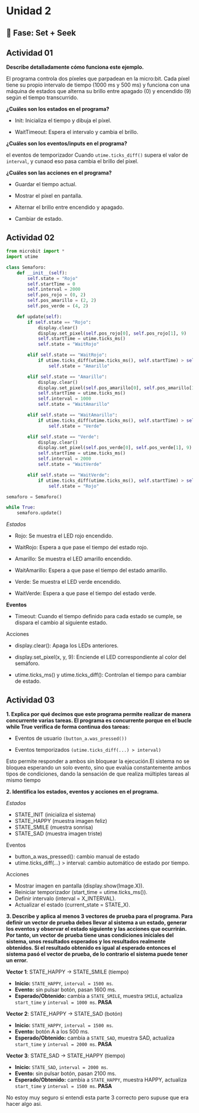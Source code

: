 # Unidad 2

## 🔎 Fase: Set + Seek

## Actividad 01
**Describe detalladamente cómo funciona este ejemplo.**

El programa controla dos píxeles que parpadean en la micro:bit. Cada píxel tiene su propio intervalo de tiempo (1000 ms y 500 ms) y funciona con una máquina de estados que alterna su brillo entre apagado (0) y encendido (9) según el tiempo transcurrido.


**¿Cuáles son los estados en el programa?**
- Init: Inicializa el tiempo y dibuja el píxel.

- WaitTimeout:  Espera el intervalo y cambia el brillo.

**¿Cuáles son los eventos/inputs en el programa?**

el eventos de temporizador Cuando `utime.ticks_diff()` supera el valor de `interval`, y cunaod eso pasa cambia el brillo del pixel.


**¿Cuáles son las acciones en el programa?**
- Guardar el tiempo actual.

- Mostrar el píxel en pantalla.

- Alternar el brillo entre encendido y apagado.

- Cambiar de estado.
  
## Actividad 02

```python
from microbit import *
import utime

class Semaforo:
    def __init__(self):
        self.state = "Rojo"
        self.startTime = 0
        self.interval = 2000  
        self.pos_rojo = (0, 2)
        self.pos_amarillo = (2, 2)
        self.pos_verde = (4, 2)

    def update(self):
        if self.state == "Rojo":
            display.clear()
            display.set_pixel(self.pos_rojo[0], self.pos_rojo[1], 9)
            self.startTime = utime.ticks_ms()
            self.state = "WaitRojo"

        elif self.state == "WaitRojo":
            if utime.ticks_diff(utime.ticks_ms(), self.startTime) > self.interval:
                self.state = "Amarillo"

        elif self.state == "Amarillo":
            display.clear()
            display.set_pixel(self.pos_amarillo[0], self.pos_amarillo[1], 9)
            self.startTime = utime.ticks_ms()
            self.interval = 1000
            self.state = "WaitAmarillo"

        elif self.state == "WaitAmarillo":
            if utime.ticks_diff(utime.ticks_ms(), self.startTime) > self.interval:
                self.state = "Verde"

        elif self.state == "Verde":
            display.clear()
            display.set_pixel(self.pos_verde[0], self.pos_verde[1], 9)
            self.startTime = utime.ticks_ms()
            self.interval = 2000
            self.state = "WaitVerde"

        elif self.state == "WaitVerde":
            if utime.ticks_diff(utime.ticks_ms(), self.startTime) > self.interval:
                self.state = "Rojo"

semaforo = Semaforo()

while True:
    semaforo.update()
```
*Estados*

- Rojo: Se muestra el LED rojo encendido.

- WaitRojo: Espera a que pase el tiempo del estado rojo.

- Amarillo: Se muestra el LED amarillo encendido.

- WaitAmarillo: Espera a que pase el tiempo del estado amarillo.

- Verde: Se muestra el LED verde encendido.

- WaitVerde: Espera a que pase el tiempo del estado verde.

**Eventos**

- Timeout: Cuando el tiempo definido para cada estado se cumple, se dispara el cambio al siguiente estado.

Acciones
- display.clear(): Apaga los LEDs anteriores.

- display.set_pixel(x, y, 9): Enciende el LED correspondiente al color del semáforo.

- utime.ticks_ms() y utime.ticks_diff(): Controlan el tiempo para cambiar de estado.

## Actividad 03

**1. Explica por qué decimos que este programa permite realizar de manera concurrente varias tareas.
   El programa es concurrente porque en el bucle while True verifica de forma continua dos tareas:**

- Eventos de usuario `(button_a.was_pressed())`

- Eventos temporizados `(utime.ticks_diff(...) > interval)`

Esto permite responder a ambos sin bloquear la ejecución.El sistema no se bloquea esperando un solo evento, sino que evalúa constantemente ambos tipos de condiciones, dando la sensación de que realiza múltiples tareas al mismo tiempo

**2. Identifica los estados, eventos y acciones en el programa.**

*Estados*

- STATE\_INIT (inicializa el sistema)
- STATE\_HAPPY (muestra imagen feliz)
- STATE\_SMILE (muestra sonrisa)
- STATE\_SAD (muestra imagen triste)

Eventos

- button\_a.was\_pressed(): cambio manual de estado 
- utime.ticks\_diff(...) > interval: cambio automático de estado por tiempo.

Acciones

- Mostrar imagen en pantalla (display.show(Image.X)).
- Reiniciar temporizador (start\_time = utime.ticks\_ms()).
- Definir intervalo (interval = X\_INTERVAL).
- Actualizar el estado (current\_state = STATE\_X).


**3. Describe y aplica al menos 3 vectores de prueba para el programa. Para definir un vector de prueba debes llevar al sistema a un estado, generar los eventos y observar el estado siguiente y las acciones que ocurrirán. Por tanto, un vector de prueba tiene unas condiciones iniciales del sistema, unos resultados esperados y los resultados realmente obtenidos. Si el resultado obtenido es igual al esperado entonces el sistema pasó el vector de prueba, de lo contrario el sistema puede tener un error.**

**Vector 1**: STATE\_HAPPY → STATE\_SMILE (tiempo)

- **Inicio:** `STATE_HAPPY`, `interval = 1500 ms`.
- **Evento:** sin pulsar botón, pasan 1600 ms.
- **Esperado/Obtenido:** cambia a `STATE_SMILE`, muestra `SMILE`, actualiza `start_time` y `interval = 1000 ms`. **PASA**


**Vector 2**: STATE\_HAPPY → STATE\_SAD (botón)

- **Inicio:** `STATE_HAPPY`, `interval = 1500 ms`.
- **Evento:** botón A a los 500 ms.
- **Esperado/Obtenido:** cambia a `STATE_SAD`, muestra SAD, actualiza `start_time` y `interval = 2000 ms`. **PASA**



**Vector 3**: STATE\_SAD → STATE\_HAPPY (tiempo)

- **Inicio:** `STATE_SAD`, `interval = 2000 ms`.
- **Evento:** sin pulsar botón, pasan 2100 ms.
- **Esperado/Obtenido:** cambia a `STATE_HAPPY`, muestra HAPPY, actualiza `start_time` y `interval = 1500 ms`. **PASA**

No estoy muy seguro si entendi esta parte 3 correcto pero supuse que era hacer algo asi.

